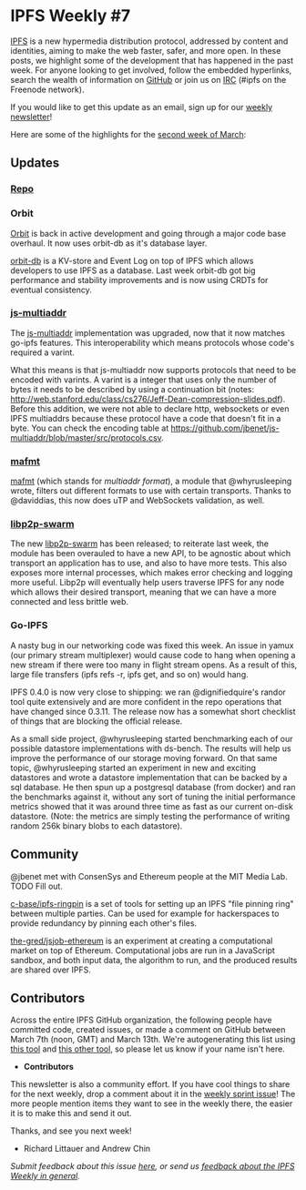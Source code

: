 # IPFS Weekly #7

[IPFS](//ipfs.io/) is a new hypermedia distribution protocol, addressed by content and identities, aiming to make the web faster, safer, and more open. In these posts, we highlight some of the development that has happened in the past week. For anyone looking to get involved, follow the embedded hyperlinks, search the wealth of information on [GitHub](//github.com/ipfs) or join us on [IRC](//webchat.freenode.net/?channels=ipfs) (#ipfs on the Freenode network).

If you would like to get this update as an email, sign up for our [weekly newsletter](//tinyletter.com/ipfsweekly)!

Here are some of the highlights for the [second week of March](//github.com/ipfs/pm/issues/97):

## Updates

### [__Repo__](//github.com/)

### Orbit

[Orbit](https://github.com/haadcode/orbit) is back in active development and going through a major code base overhaul. It now uses orbit-db as it's database layer.

[orbit-db](https://github.com/haadcode/orbit-db) is a KV-store and Event Log on top of IPFS which allows developers to use IPFS as a database. Last week orbit-db got big performance and stability improvements and is now using CRDTs for eventual consistency.

### [js-multiaddr](https://github.com/jbenet/js-multiaddr)

The [js-multiaddr](https://github.com/jbenet/js-multiaddr) implementation was upgraded, now that it now matches go-ipfs features. This interoperability  which means protocols whose code's required a varint.

What this means is that js-multiaddr now supports protocols that need to be encoded with varints. A varint is a integer that uses only the number of bytes it needs to be described by using a continuation bit (notes: http://web.stanford.edu/class/cs276/Jeff-Dean-compression-slides.pdf). Before this addition, we were not able to declare http, websockets or even IPFS multiaddrs because these protocol have a code that doesn't fit in a byte. You can check the encoding table at https://github.com/jbenet/js-multiaddr/blob/master/src/protocols.csv.

### [mafmt]()

[mafmt](TODO) (which stands for _multiaddr format_), a module that @whyrusleeping wrote, filters out different formats to use with certain transports. Thanks to @daviddias, this now does uTP and WebSockets validation, as well.

### [libp2p-swarm](TODO)

The new [libp2p-swarm]() has been released; to reiterate last week, the module has been overauled to have a new API, to be agnostic about which transport an application has to use, and also to have more tests. This also exposes more internal processes, which makes error checking and logging more useful. Libp2p will eventually help users traverse IPFS for any node which allows their desired transport, meaning that we can have a more connected and less brittle web.

### Go-IPFS

A nasty bug in our networking code was fixed this week. An issue in yamux (our primary stream multiplexer) would cause code to hang when opening a new stream if there were too many in flight stream opens. As a result of this, large file transfers (ipfs refs -r, ipfs get, and so on) would hang.

IPFS 0.4.0 is now very close to shipping: we ran @dignifiedquire's randor tool quite extensively and are more confident in the repo operations that have changed since 0.3.11. The release now has a somewhat short checklist of things that are blocking the official release.

As a small side project, @whyrusleeping started benchmarking each of our possible datastore implementations with ds-bench. The results will help us improve the performance of our storage moving forward. On that same topic, @whyrusleeping started an experiment in new and exciting datastores and wrote a datastore implementation that can be backed by a sql database. He then spun up a postgresql database (from docker) and ran the benchmarks against it, without any sort of tuning the initial performance metrics showed that it was around three time as fast as our current on-disk datastore. (Note: the metrics are simply testing the performance of writing random 256k binary blobs to each datastore).

## Community

@jbenet met with ConsenSys and Ethereum people at the MIT Media Lab. TODO Fill out.

[c-base/ipfs-ringpin](https://github.com/c-base/ipfs-ringpin) is a set of tools for setting up an IPFS "file pinning ring" between multiple parties. Can be used for example for hackerspaces to provide redundancy by pinning each other's files.

[the-gred/jsjob-ethereum](https://github.com/the-grid/jsjob-ethereum) is an experiment at creating a computational market on top of Ethereum. Computational jobs are run in a JavaScript sandbox, and both input data, the algorithm to run, and the produced results are shared over IPFS.

## Contributors

Across the entire IPFS GitHub organization, the following people have committed code, created issues, or made a comment on GitHub between March 7th (noon, GMT) and March 13th. We're autogenerating this list using [this tool](//github.com/ipfs/weekly/blob/master/tools/get_commits.py) and [this other tool](//github.com/richardlitt/name-your-contributors), so please let us know if your name isn't here.

- __Contributors__

This newsletter is also a community effort. If you have cool things to share for the next weekly, drop a comment about it in the [weekly sprint issue](//github.com/ipfs/pm/issues/97)! The more people mention items they want to see in the weekly there, the easier it is to make this and send it out.

Thanks, and see you next week!

- Richard Littauer and Andrew Chin

_Submit feedback about this issue [here](//github.com/ipfs/weekly/issues/27), or send us [feedback about the IPFS Weekly in general](//github.com/ipfs/weekly/issues/7)._

